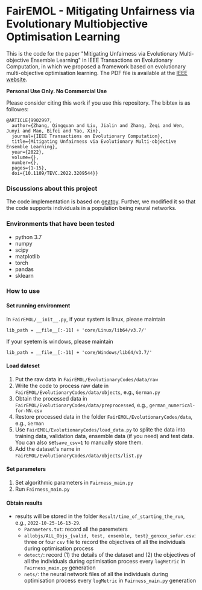 # FairEMOL - Mitigating Unfairness via Evolutionary Multiobjective Optimisation Learning

This is the code for the paper "Mitigating Unfairness via Evolutionary Multi-objective Ensemble Learning" in 
IEEE Transactions on Evolutionary Computation, in which we proposed a framework based on evolutionary multi-objective 
optimisation learning. The PDF file is available at the [IEEE website](https://ieeexplore.ieee.org/document/9902997).

**Personal Use Only. No Commercial Use**

Please consider citing this work if you use this repository. The bibtex is as followes:

````
@ARTICLE{9902997,
  author={Zhang, Qingquan and Liu, Jialin and Zhang, Zeqi and Wen, Junyi and Mao, Bifei and Yao, Xin},
  journal={IEEE Transactions on Evolutionary Computation}, 
  title={Mitigating Unfairness via Evolutionary Multi-objective Ensemble Learning}, 
  year={2022},
  volume={},
  number={},
  pages={1-15},
  doi={10.1109/TEVC.2022.3209544}}
````

### Discussions about this project
The code implementation is based on [geatpy](https://github.com/geatpy-dev/geatpy). Further, we modified it so that the code supports individuals in a population being neural networks.

### Environments that have been tested
* python 3.7
* numpy 
* scipy 
* matplotlib 
* torch
* pandas
* sklearn


### How to use

#### Set running environment

In `FairEMOL/__init__.py`, if your system is linux, please maintain

````lib_path = __file__[:-11] + 'core/Linux/lib64/v3.7/'````

If your syetem is windows, please maintain

````lib_path = __file__[:-11] + 'core/Windows/lib64/v3.7/'  ````

#### Load dateset
1. Put the raw data in `FairEMOL/EvolutionaryCodes/data/raw`
2. Write the code to process raw date in `FairEMOL/EvolutionaryCodes/data/objects`, e.g., `German.py`
3. Obtain the processed data in `FairEMOL/EvolutionaryCodes/data/preprocessed`, e.g., `german_numerical-for-NN.csv`
4. Restore processed data in the folder `FairEMOL/EvolutionaryCodes/data`, e.g., `German`
5. Use `FairEMOL/EvolutionaryCodes/load_data.py` to splite the data into training data, validation data, ensemble data (if you need) and test data. You can also set`save_csv=1` to manually store them.
6. Add the dataset's name in `FairEMOL/EvolutionaryCodes/data/objects/list.py`

#### Set parameters
1. Set algorithmic parameters in `Fairness_main.py`
2. Run `Fairness_main.py`

#### Obtain results
* results will be stored in the folder `Result/time_of_starting_the_run`, e.g., `2022-10-25-16-13-29`. 
  * `Parameters.txt`: record all the paremeters
  * `allobjs/ALL_Objs_{valid, test, ensemble, test}_genxxx_sofar.csv`: three or four `csv` file to record the objectives of all the individuals during optimisation process
  * `detect/`: record (1) the details of the dataset and (2) the objectives of all the individuals during optimisation process every `logMetric` in `Fairness_main.py` generation
  * `nets/`: the neural network files of all the individuals during optimisation process every `logMetric` in `Fairness_main.py` generation